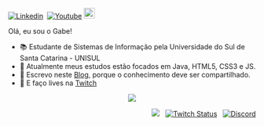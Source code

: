 [![Linkedin](https://img.shields.io/badge/-LinkedIn-blue?style=flat&logo=Linkedin&logoColor=white)](https://www.linkedin.com/in/gltm-jrsoftwaredeveloper/)&nbsp;
[![Youtube](https://img.shields.io/badge/-YouTube-bb0000?style=flat&logo=YouTube&logoColor=white&link=https://www.youtube.com/channel/UC3i5QneYxOtgJUV0e1ZfQAQ/)](https://www.youtube.com/channel/UC3i5QneYxOtgJUV0e1ZfQAQ/)&nbsp;[<img src="https://img.shields.io/github/followers/gabrielltmonteiro?label=follow&style=social" height="22" title="Follow me" />](https://github.com/gabrielltmonteiro)&nbsp;



Olá, eu sou o Gabe!

- 📚 Estudante de Sistemas de Informação pela Universidade do Sul de Santa Catarina - UNISUL
- 🐗 Atualmente meus estudos estão focados em Java, HTML5, CSS3 e JS.
- 📝 Escrevo neste [Blog](https://systemgang.blogspot.com), porque o conhecimento deve ser compartilhado.
- 🎥 E faço lives na [Twitch](https://www.twitch.tv/system_gang)


<p align="center"> 
 <a><img src="https://github-readme-stats.vercel.app/api?username=gabrielltmonteiro&show_icons=true&theme=bluewhite" /></a>
</p> 
<p align="right">
 <a href="https://senhordesenvolvedor.wordpress.com/"><img src="https://img.shields.io/twitter/url?color=white&label=Sr.%20Desenvolvedor&logo=wordpress&style=plastic&url=https%3A%2F%2Fsenhordesenvolvedor.wordpress.com%2F"></a>&nbsp;&nbsp;&nbsp;<a href="https://twitch.tv/system_gang"><img alt="Twitch Status" src="https://img.shields.io/twitch/status/system_gang?color=d60087&label=Live&logo=twitch&logoColor=white"></a>&nbsp;&nbsp;&nbsp;<a href="https://discord.gg/Bu78wBZ"><img alt="Discord" src="https://img.shields.io/discord/750976315880112189?color=green&label=Chat&logo=discord&logoColor=white"></a>
 </p>
 















<!--
**gabrielltmonteiro/gabrielltmonteiro** is a ✨ _special_ ✨ repository because its `README.md` (this file) appears on your GitHub profile.

Here are some ideas to get you started:

- 🔭 I’m currently working on ...
- 🌱 I’m currently learning ...
- 👯 I’m looking to collaborate on ...
- 🤔 I’m looking for help with ...
- 💬 Ask me about ...
- 📫 How to reach me: ...
- 😄 Pronouns: ...
- ⚡ Fun fact: ...
-->
